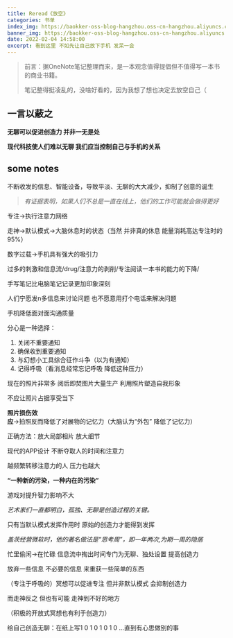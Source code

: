 ```yaml
---
title: Reread《放空》
categories: 书单
index_img: https://baokker-oss-blog-hangzhou.oss-cn-hangzhou.aliyuncs.com/cdn_for_blog/blog_imgs/pexels-nikita-igonkin-9945400.jpg
banner_img: https://baokker-oss-blog-hangzhou.oss-cn-hangzhou.aliyuncs.com/cdn_for_blog/blog_imgs/pexels-nikita-igonkin-9945400.jpg
date: 2022-02-04 14:58:00
excerpt: 看到这里 不如先让自己放下手机 发呆一会
---
```




> 前言：据OneNote笔记整理而来，是一本观念值得提倡但不值得写一本书的商业书籍。
>
> 笔记整得挺凌乱的，没啥好看的，因为我想了想也决定去放空自己（



## 一言以蔽之

**无聊可以促进创造力 并非一无是处**

**现代科技使人们难以无聊 我们应当控制自己与手机的关系**



## some notes

不断收发的信息、智能设备，导致平淡、无聊的大大减少，抑制了创意的诞生

> *有证据表明，如果人们不总是一直在线上，他们的工作可能就会做得更好*

专注->执行注意力网络

走神->默认模式->大脑休息时的状态（当然 并非真的休息 能量消耗高达专注时的95%）



数字过载->手机具有强大的吸引力

 

过多的刺激和信息流/drug/注意力的剥削/专注阅读一本书的能力的下降/

 

手写笔记比电脑笔记记录更加印象深刻



人们宁愿发n多信息来讨论问题 也不愿意用打个电话来解决问题

 

手机降低面对面沟通质量

 

分心是一种选择：

1. 关闭不重要通知
2. 确保收到重要通知
3. 与幻想小工具综合征作斗争（以为有通知）
4. 记得呼吸（看消息经常忘记呼吸 降低这种压力）



现在的照片非常多 阅后即焚图片大量生产 利用照片塑造自我形象

不应让照片占据享受当下



**照片损伤效应**->拍照反而降低了对展物的记忆力（大脑认为“外包” 降低了记忆力）

正确方法：放大局部相片 放大细节



现代的APP设计 不断夺取人的时间和注意力

越频繁转移注意力的人 压力也越大

**“一种新的污染，一种内在的污染”**

 

游戏对提升智力影响不大



*艺术家们一直都明白，孤独、无聊是创造过程的关键。*

只有当默认模式发挥作用时 原始的创造力才能得到发挥

 

*盖茨经营微软时，他的著名做法是“思考周”，即一年两次,为期一周的隐居*

 

忙里偷闲→在忙碌 信息流中掏出时间专门为无聊、独处设置 提高创造力

放弃一些信息 不必要的信息 来重获一些简单的东西



（专注于呼吸的）冥想可以促进专注 但并非默认模式 会抑制创造力

而走神反之 但也有可能 走神到不好的地方

（积极的开放式冥想也有利于创造力）

给自己创造无聊：在纸上写1 0 1 0 1 0 1 0 …直到有心思做别的事
